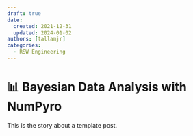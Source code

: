 ```yaml
---
draft: true
date:
  created: 2021-12-31
  updated: 2024-01-02
authors: [tallamjr]
categories:
  - RSW Engineering
---
```


# 📊 **Bayesian Data Analysis with NumPyro**

This is the story about a template post.

<!-- more -->
